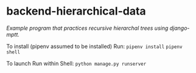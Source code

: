 # backend-hierarchical-data

*Example program that practices recursive hierarchal trees using django-mptt.*

To install (pipenv assumed to be installed)
Run:
`pipenv install`
`pipenv shell`

To launch
Run within Shell:
`python manage.py runserver`
